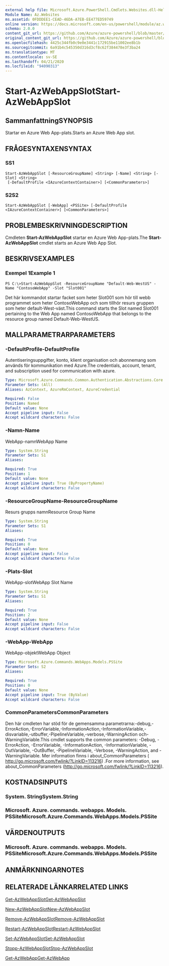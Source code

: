 ```yaml
---
external help file: Microsoft.Azure.PowerShell.Cmdlets.Websites.dll-Help.xml
Module Name: Az.Websites
ms.assetid: 0FDDDEE1-CEAD-46DA-A7EB-EE477ED59749
online version: https://docs.microsoft.com/en-us/powershell/module/az.websites/start-azwebappslot
schema: 2.0.0
content_git_url: https://github.com/Azure/azure-powershell/blob/master/src/Websites/Websites/help/Start-AzWebAppSlot.md
original_content_git_url: https://github.com/Azure/azure-powershell/blob/master/src/Websites/Websites/help/Start-AzWebAppSlot.md
ms.openlocfilehash: 4425c344fb0c9e0e3441c172915be11002ee8b1b
ms.sourcegitcommit: 6a91b4c545350d316d3cf8c62f384478e3f3ba24
ms.translationtype: MT
ms.contentlocale: sv-SE
ms.lasthandoff: 04/21/2020
ms.locfileid: "94090313"
---
```

# <span data-ttu-id="c3e07-101">Start-AzWebAppSlot</span><span class="sxs-lookup"><span data-stu-id="c3e07-101">Start-AzWebAppSlot</span></span>

## <span data-ttu-id="c3e07-102">Sammanfattning</span><span class="sxs-lookup"><span data-stu-id="c3e07-102">SYNOPSIS</span></span>
<span data-ttu-id="c3e07-103">Startar en Azure Web App-plats.</span><span class="sxs-lookup"><span data-stu-id="c3e07-103">Starts an Azure Web App slot.</span></span>

## <span data-ttu-id="c3e07-104">FRÅGESYNTAXEN</span><span class="sxs-lookup"><span data-stu-id="c3e07-104">SYNTAX</span></span>

### <span data-ttu-id="c3e07-105">S</span><span class="sxs-lookup"><span data-stu-id="c3e07-105">S1</span></span>
```
Start-AzWebAppSlot [-ResourceGroupName] <String> [-Name] <String> [-Slot] <String>
 [-DefaultProfile <IAzureContextContainer>] [<CommonParameters>]
```

### <span data-ttu-id="c3e07-106">S2</span><span class="sxs-lookup"><span data-stu-id="c3e07-106">S2</span></span>
```
Start-AzWebAppSlot [-WebApp] <PSSite> [-DefaultProfile <IAzureContextContainer>] [<CommonParameters>]
```

## <span data-ttu-id="c3e07-107">PROBLEMBESKRIVNING</span><span class="sxs-lookup"><span data-stu-id="c3e07-107">DESCRIPTION</span></span>
<span data-ttu-id="c3e07-108">Cmdleten **Start-AzWebAppSlot** startar en Azure Web App-plats.</span><span class="sxs-lookup"><span data-stu-id="c3e07-108">The **Start-AzWebAppSlot** cmdlet starts an Azure Web App Slot.</span></span>

## <span data-ttu-id="c3e07-109">BESKRIVS</span><span class="sxs-lookup"><span data-stu-id="c3e07-109">EXAMPLES</span></span>

### <span data-ttu-id="c3e07-110">Exempel 1</span><span class="sxs-lookup"><span data-stu-id="c3e07-110">Example 1</span></span>
```
PS C:\>Start-AzWebAppSlot -ResourceGroupName "Default-Web-WestUS" -Name "ContosoWebApp" -Slot "Slot001"
```

<span data-ttu-id="c3e07-111">Det här kommandot startar facket som heter Slot001 som hör till webb programmet som heter ContosoWebApp och som tillhör resurs gruppen som heter default-West-väst.</span><span class="sxs-lookup"><span data-stu-id="c3e07-111">This command starts the Slot named Slot001 pertaining to the Web App named ContosoWebApp that belongs to the resource group named Default-Web-WestUS.</span></span>

## <span data-ttu-id="c3e07-112">MALLPARAMETRAR</span><span class="sxs-lookup"><span data-stu-id="c3e07-112">PARAMETERS</span></span>

### <span data-ttu-id="c3e07-113">-DefaultProfile</span><span class="sxs-lookup"><span data-stu-id="c3e07-113">-DefaultProfile</span></span>
<span data-ttu-id="c3e07-114">Autentiseringsuppgifter, konto, klient organisation och abonnemang som används för kommunikation med Azure.</span><span class="sxs-lookup"><span data-stu-id="c3e07-114">The credentials, account, tenant, and subscription used for communication with azure.</span></span>

```yaml
Type: Microsoft.Azure.Commands.Common.Authentication.Abstractions.Core.IAzureContextContainer
Parameter Sets: (All)
Aliases: AzContext, AzureRmContext, AzureCredential

Required: False
Position: Named
Default value: None
Accept pipeline input: False
Accept wildcard characters: False
```

### <span data-ttu-id="c3e07-115">-Namn</span><span class="sxs-lookup"><span data-stu-id="c3e07-115">-Name</span></span>
<span data-ttu-id="c3e07-116">WebApp-namn</span><span class="sxs-lookup"><span data-stu-id="c3e07-116">WebApp Name</span></span>

```yaml
Type: System.String
Parameter Sets: S1
Aliases:

Required: True
Position: 1
Default value: None
Accept pipeline input: True (ByPropertyName)
Accept wildcard characters: False
```

### <span data-ttu-id="c3e07-117">-ResourceGroupName</span><span class="sxs-lookup"><span data-stu-id="c3e07-117">-ResourceGroupName</span></span>
<span data-ttu-id="c3e07-118">Resurs grupps namn</span><span class="sxs-lookup"><span data-stu-id="c3e07-118">Resource Group Name</span></span>

```yaml
Type: System.String
Parameter Sets: S1
Aliases:

Required: True
Position: 0
Default value: None
Accept pipeline input: False
Accept wildcard characters: False
```

### <span data-ttu-id="c3e07-119">-Plats</span><span class="sxs-lookup"><span data-stu-id="c3e07-119">-Slot</span></span>
<span data-ttu-id="c3e07-120">WebApp-slot</span><span class="sxs-lookup"><span data-stu-id="c3e07-120">WebApp Slot Name</span></span>

```yaml
Type: System.String
Parameter Sets: S1
Aliases:

Required: True
Position: 2
Default value: None
Accept pipeline input: False
Accept wildcard characters: False
```

### <span data-ttu-id="c3e07-121">-WebApp</span><span class="sxs-lookup"><span data-stu-id="c3e07-121">-WebApp</span></span>
<span data-ttu-id="c3e07-122">WebApp-objekt</span><span class="sxs-lookup"><span data-stu-id="c3e07-122">WebApp Object</span></span>

```yaml
Type: Microsoft.Azure.Commands.WebApps.Models.PSSite
Parameter Sets: S2
Aliases:

Required: True
Position: 0
Default value: None
Accept pipeline input: True (ByValue)
Accept wildcard characters: False
```

### <span data-ttu-id="c3e07-123">CommonParameters</span><span class="sxs-lookup"><span data-stu-id="c3e07-123">CommonParameters</span></span>
<span data-ttu-id="c3e07-124">Den här cmdleten har stöd för de gemensamma parametrarna:-debug,-ErrorAction,-ErrorVariable,-InformationAction,-InformationVariable,-disvariable,-utbuffer,-PipelineVariable,-verbose,-WarningAction och-WarningVariable.</span><span class="sxs-lookup"><span data-stu-id="c3e07-124">This cmdlet supports the common parameters: -Debug, -ErrorAction, -ErrorVariable, -InformationAction, -InformationVariable, -OutVariable, -OutBuffer, -PipelineVariable, -Verbose, -WarningAction, and -WarningVariable.</span></span> <span data-ttu-id="c3e07-125">Mer information finns i about_CommonParameters ( http://go.microsoft.com/fwlink/?LinkID=113216) .</span><span class="sxs-lookup"><span data-stu-id="c3e07-125">For more information, see about_CommonParameters (http://go.microsoft.com/fwlink/?LinkID=113216).</span></span>

## <span data-ttu-id="c3e07-126">KOSTNADS</span><span class="sxs-lookup"><span data-stu-id="c3e07-126">INPUTS</span></span>

### <span data-ttu-id="c3e07-127">System. String</span><span class="sxs-lookup"><span data-stu-id="c3e07-127">System.String</span></span>

### <span data-ttu-id="c3e07-128">Microsoft. Azure. commands. webapps. Models. PSSite</span><span class="sxs-lookup"><span data-stu-id="c3e07-128">Microsoft.Azure.Commands.WebApps.Models.PSSite</span></span>

## <span data-ttu-id="c3e07-129">VÄRDEN</span><span class="sxs-lookup"><span data-stu-id="c3e07-129">OUTPUTS</span></span>

### <span data-ttu-id="c3e07-130">Microsoft. Azure. commands. webapps. Models. PSSite</span><span class="sxs-lookup"><span data-stu-id="c3e07-130">Microsoft.Azure.Commands.WebApps.Models.PSSite</span></span>

## <span data-ttu-id="c3e07-131">ANMÄRKNINGAR</span><span class="sxs-lookup"><span data-stu-id="c3e07-131">NOTES</span></span>

## <span data-ttu-id="c3e07-132">RELATERADE LÄNKAR</span><span class="sxs-lookup"><span data-stu-id="c3e07-132">RELATED LINKS</span></span>

[<span data-ttu-id="c3e07-133">Get-AzWebAppSlot</span><span class="sxs-lookup"><span data-stu-id="c3e07-133">Get-AzWebAppSlot</span></span>](./Get-AzWebAppSlot.md)

[<span data-ttu-id="c3e07-134">New-AzWebAppSlot</span><span class="sxs-lookup"><span data-stu-id="c3e07-134">New-AzWebAppSlot</span></span>](./New-AzWebAppSlot.md)

[<span data-ttu-id="c3e07-135">Remove-AzWebAppSlot</span><span class="sxs-lookup"><span data-stu-id="c3e07-135">Remove-AzWebAppSlot</span></span>](./Remove-AzWebAppSlot.md)

[<span data-ttu-id="c3e07-136">Restart-AzWebAppSlot</span><span class="sxs-lookup"><span data-stu-id="c3e07-136">Restart-AzWebAppSlot</span></span>](./Restart-AzWebAppSlot.md)

[<span data-ttu-id="c3e07-137">Set-AzWebAppSlot</span><span class="sxs-lookup"><span data-stu-id="c3e07-137">Set-AzWebAppSlot</span></span>](./Set-AzWebAppSlot.md)

[<span data-ttu-id="c3e07-138">Stopp-AzWebAppSlot</span><span class="sxs-lookup"><span data-stu-id="c3e07-138">Stop-AzWebAppSlot</span></span>](./Stop-AzWebAppSlot.md)

[<span data-ttu-id="c3e07-139">Get-AzWebApp</span><span class="sxs-lookup"><span data-stu-id="c3e07-139">Get-AzWebApp</span></span>](./Get-AzWebApp.md)
